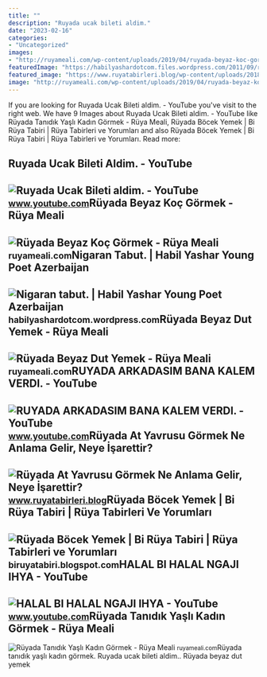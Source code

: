 ```yaml
---
title: ""
description: "Ruyada ucak bileti aldim."
date: "2023-02-16"
categories:
- "Uncategorized"
images:
- "http://ruyameali.com/wp-content/uploads/2019/04/ruyada-beyaz-koc-gormek.png"
featuredImage: "https://habilyashardotcom.files.wordpress.com/2011/09/ruyada-tabut-gormek.jpg?w=300&amp;h=270"
featured_image: "https://www.ruyatabirleri.blog/wp-content/uploads/2018/03/a1-12.jpg"
image: "http://ruyameali.com/wp-content/uploads/2019/04/ruyada-beyaz-koc-gormek.png"
---
```


If you are looking for Ruyada Ucak Bileti aldim. - YouTube you've visit to the right web. We have 9 Images about Ruyada Ucak Bileti aldim. - YouTube like Rüyada Tanıdık Yaşlı Kadın Görmek - Rüya Meali, Rüyada Böcek Yemek | Bi Rüya Tabiri | Rüya Tabirleri ve Yorumları and also Rüyada Böcek Yemek | Bi Rüya Tabiri | Rüya Tabirleri ve Yorumları. Read more:

Ruyada Ucak Bileti Aldim. - YouTube
-----------------------------------

 ![Ruyada Ucak Bileti aldim. - YouTube](https://i.ytimg.com/vi/U2NOEfzDcW4/maxresdefault.jpg?sqp=-oaymwEmCIAKENAF8quKqQMa8AEB-AH-CYAC0AWKAgwIABABGB0gZihyMA8=&rs=AOn4CLALyhUc690DuUK4jjEsSH0Bi4e5jg) <small>www.youtube.com</small>Rüyada Beyaz Koç Görmek - Rüya Meali
------------------------------------

 ![Rüyada Beyaz Koç Görmek - Rüya Meali](http://ruyameali.com/wp-content/uploads/2019/04/ruyada-beyaz-koc-gormek.png) <small>ruyameali.com</small>Nigaran Tabut. | Habil Yashar Young Poet Azerbaijan
---------------------------------------------------

 ![Nigaran tabut. | Habil Yashar Young Poet Azerbaijan](https://habilyashardotcom.files.wordpress.com/2011/09/ruyada-tabut-gormek.jpg?w=300&h=270) <small>habilyashardotcom.wordpress.com</small>Rüyada Beyaz Dut Yemek - Rüya Meali
-----------------------------------

 ![Rüyada Beyaz Dut Yemek - Rüya Meali](http://ruyameali.com/wp-content/uploads/2018/10/beyaz-dut-yemek.jpg) <small>ruyameali.com</small>RUYADA ARKADASIM BANA KALEM VERDI. - YouTube
--------------------------------------------

 ![RUYADA ARKADASIM BANA KALEM VERDI. - YouTube](https://i.ytimg.com/vi/bi6snzuP58I/maxresdefault.jpg?sqp=-oaymwEmCIAKENAF8quKqQMa8AEB-AHUBoAC4AOKAgwIABABGBMgTyh_MA8=&rs=AOn4CLDDN0Y_8rF9bJZ8MkoNU8oxhPSI2Q) <small>www.youtube.com</small>Rüyada At Yavrusu Görmek Ne Anlama Gelir, Neye İşarettir?
---------------------------------------------------------

 ![Rüyada At Yavrusu Görmek Ne Anlama Gelir, Neye İşarettir?](https://www.ruyatabirleri.blog/wp-content/uploads/2018/03/a1-12.jpg) <small>www.ruyatabirleri.blog</small>Rüyada Böcek Yemek | Bi Rüya Tabiri | Rüya Tabirleri Ve Yorumları
-----------------------------------------------------------------

 ![Rüyada Böcek Yemek | Bi Rüya Tabiri | Rüya Tabirleri ve Yorumları](https://1.bp.blogspot.com/-xWTGYw6g7rw/YB76hMEJ_JI/AAAAAAAAPLA/UgugGiCyvAAnUM6qWwes2QSVBuXEzzZzwCLcBGAsYHQ/s555/ruyada-bocek-yemek.jpg) <small>biruyatabiri.blogspot.com</small>HALAL BI HALAL NGAJI IHYA - YouTube
-----------------------------------

 ![HALAL BI HALAL NGAJI IHYA - YouTube](https://i.ytimg.com/vi/oG4gaIcuGiU/maxresdefault.jpg) <small>www.youtube.com</small>Rüyada Tanıdık Yaşlı Kadın Görmek - Rüya Meali
----------------------------------------------

 ![Rüyada Tanıdık Yaşlı Kadın Görmek - Rüya Meali](http://ruyameali.com/wp-content/uploads/2019/04/ruyada-tanidik-yasli-kadin-gormek.jpg) <small>ruyameali.com</small>Rüyada tanıdık yaşlı kadın görmek. Ruyada ucak bileti aldim.. Rüyada beyaz dut yemek
